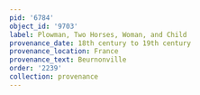 ```yaml
---
pid: '6784'
object_id: '9703'
label: Plowman, Two Horses, Woman, and Child
provenance_date: 18th century to 19th century
provenance_location: France
provenance_text: Beurnonville
order: '2239'
collection: provenance
---
```

